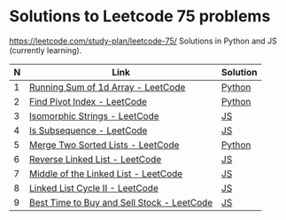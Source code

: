 # Solutions to Leetcode 75 problems
https://leetcode.com/study-plan/leetcode-75/
Solutions in Python and JS (currently learning).

| N   | Link                                                                                                         | Solution                                      |
| --- | ------------------------------------------------------------------------------------------------------------ | --------------------------------------------- |
| 1   | [Running Sum of 1d Array - LeetCode](https://leetcode.com/problems/running-sum-of-1d-array/)                 | [Python](problems/1480_running_sum.md)        |
| 2   | [Find Pivot Index - LeetCode](https://leetcode.com/problems/find-pivot-index/description/)                   | [Python](problems/724_pivot_index.py)         |
| 3   | [Isomorphic Strings - LeetCode](https://leetcode.com/problems/isomorphic-strings/description/)               | [JS](problems/205_isomorphic_strings.js)      |
| 4   | [Is Subsequence - LeetCode](https://leetcode.com/problems/is-subsequence/description/)                       | [JS](problems/392_is_subsequence.js)          |
| 5   | [Merge Two Sorted Lists - LeetCode](https://leetcode.com/problems/merge-two-sorted-lists/)                   | [Python](problems/21_merge_2_sorted_lists.py) |
| 6   | [Reverse Linked List - LeetCode](https://leetcode.com/problems/reverse-linked-list/)                         | [JS](problems/206_reverse_linked_list.js)     |
| 7   | [Middle of the Linked List - LeetCode](https://leetcode.com/problems/middle-of-the-linked-list/)             | [JS](problems/876_middle_of_linked_list.js)   |
| 8   | [Linked List Cycle II - LeetCode](https://leetcode.com/problems/linked-list-cycle-ii/)                       | [JS](problems/142_linked_list_cycle2.js)      |
| 9   | [Best Time to Buy and Sell Stock - LeetCode](https://leetcode.com/problems/best-time-to-buy-and-sell-stock/) | [JS](problems/121_best_time_stocks.js)        | 